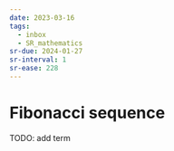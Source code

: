 ```yaml
---
date: 2023-03-16
tags:
  - inbox
  - SR_mathematics
sr-due: 2024-01-27
sr-interval: 1
sr-ease: 228
---
```


# Fibonacci sequence

TODO: add term
